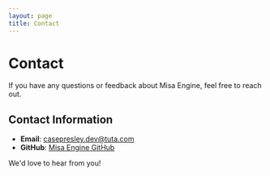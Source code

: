 ```yaml
---
layout: page
title: Contact
---
```


# Contact

If you have any questions or feedback about Misa Engine, feel free to reach out.

## Contact Information

- **Email**: casepresley.dev@tuta.com
- **GitHub**: [Misa Engine GitHub](https://github.com/case-presley/Misa-Engine)

We'd love to hear from you!

